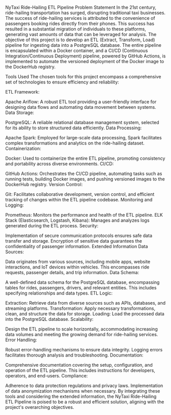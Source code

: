 NyTaxi Ride-Hailing ETL Pipeline
Problem Statement
In the 21st century, ride-hailing transportation has surged, disrupting traditional taxi businesses. The success of ride-hailing services is attributed to the convenience of passengers booking rides directly from their phones. This success has resulted in a substantial migration of individuals to these platforms, generating vast amounts of data that can be leveraged for analysis. The objective of this project is to develop an ETL (Extract, Transform, Load) pipeline for ingesting data into a PostgreSQL database. The entire pipeline is encapsulated within a Docker container, and a CI/CD (Continuous Integration/Continuous Deployment) pipeline, powered by GitHub Actions, is implemented to automate the versioned deployment of the Docker image to the DockerHub registry.

Tools Used
The chosen tools for this project encompass a comprehensive set of technologies to ensure efficiency and reliability:

ETL Framework:

Apache Ariflow: A robust ETL tool providing a user-friendly interface for designing data flows and automating data movement between systems.
Data Storage:

PostgreSQL: A reliable relational database management system, selected for its ability to store structured data efficiently.
Data Processing:

Apache Spark: Employed for large-scale data processing, Spark facilitates complex transformations and analytics on the ride-hailing dataset.
Containerization:

Docker: Used to containerize the entire ETL pipeline, promoting consistency and portability across diverse environments.
CI/CD:

GitHub Actions: Orchestrates the CI/CD pipeline, automating tasks such as running tests, building Docker images, and pushing versioned images to the DockerHub registry.
Version Control:

Git: Facilitates collaborative development, version control, and efficient tracking of changes within the ETL pipeline codebase.
Monitoring and Logging:

Prometheus: Monitors the performance and health of the ETL pipeline.
ELK Stack (Elasticsearch, Logstash, Kibana): Manages and analyzes logs generated during the ETL process.
Security:

Implementation of secure communication protocols ensures safe data transfer and storage.
Encryption of sensitive data guarantees the confidentiality of passenger information.
Extended Information
Data Sources:

Data originates from various sources, including mobile apps, website interactions, and IoT devices within vehicles. This encompasses ride requests, passenger details, and trip information.
Data Schema:

A well-defined data schema for the PostgreSQL database, encompassing tables for rides, passengers, drivers, and relevant entities. This includes specifying relationships and data types.
ETL Logic:

Extraction: Retrieve data from diverse sources such as APIs, databases, and streaming platforms.
Transformation: Apply necessary transformations, clean, and structure the data for storage.
Loading: Load the processed data into the PostgreSQL database.
Scalability:

Design the ETL pipeline to scale horizontally, accommodating increasing data volumes and meeting the growing demand for ride-hailing services.
Error Handling:

Robust error-handling mechanisms to ensure data integrity. Logging errors facilitates thorough analysis and troubleshooting.
Documentation:

Comprehensive documentation covering the setup, configuration, and operation of the ETL pipeline. This includes instructions for developers, operators, and end-users.
Compliance:

Adherence to data protection regulations and privacy laws. Implementation of data anonymization mechanisms when necessary.
By integrating these tools and considering the extended information, the NyTaxi Ride-Hailing ETL Pipeline is poised to be a robust and efficient solution, aligning with the project's overarching objectives.
